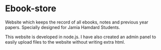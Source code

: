 # Ebook-store

Website which keeps the record of all ebooks, notes and previous year papers. Specially designed for Jamia Hamdard Students.

This website is developed in node.js. I have also created an admin panel to easily upload files to the website without writing extra html. 

